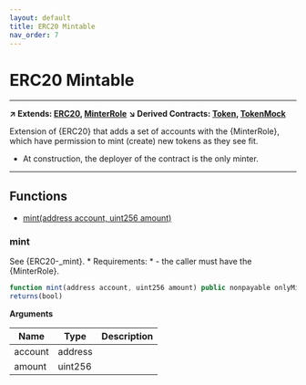 ```yaml
---
layout: default
title: ERC20 Mintable
nav_order: 7
---
```


# ERC20 Mintable

---

**↗ Extends: [ERC20](ERC20.md), [MinterRole](MinterRole.md)**
**↘ Derived Contracts: [Token](Token.md), [TokenMock](TokenMock.md)**


Extension of {ERC20} that adds a set of accounts with the {MinterRole},
which have permission to mint (create) new tokens as they see fit.
 * At construction, the deployer of the contract is the only minter.

---

## Functions

- [mint(address account, uint256 amount)](#mint)

### mint

See {ERC20-_mint}.
     * Requirements:
     * - the caller must have the {MinterRole}.

```js
function mint(address account, uint256 amount) public nonpayable onlyMinter
returns(bool)
```

**Arguments**

| Name        | Type           | Description  |
| ------------- |------------- | -----|
| account | address |  |
| amount | uint256 |  |
